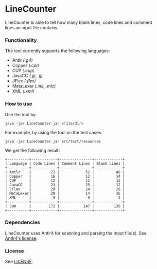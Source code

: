 # LineCounter

LineCounter is able to tell how many blank lines, code lines and comment lines
an input file contains.

### Functionality

The tool currently supports the following languages:

* Antlr     *(.g4)*
* Copper    *(.cpr)*
* CUP       *(.cup)*
* JavaCC    *(.jjt, .jj)*
* JFlex     *(.flex)*
* MetaLexer *(.mll, .mlc)*
* XML       *(.xml)*

### How to use

Use the tool by:

    java -jar LineCounter.jar <file/dir>
    
For example, by using the tool on the test cases:

    java -jar LineCounter.jar src/test/resources
    
We get the following result:

    +----------+------------+---------------+-------------+
    | Language | Code Lines | Comment Lines | Blank Lines |
    +----------+------------+---------------+-------------+
    | Antlr    |         72 |            52 |          48 |
    | Copper   |         16 |            12 |          14 |
    | CUP      |         12 |            12 |          12 |
    | JavaCC   |         23 |            25 |          12 |
    | JFlex    |         20 |            24 |          26 |
    | MetaLexer|         20 |            14 |          16 |
    | XML      |          9 |             8 |           2 |
    +----------+------------+---------------+-------------+
    | Sum      |        172 |           147 |         130 |
    +----------+------------+---------------+-------------+

### Dependencies

LineCounter uses Antlr4 for scanning and parsing the input file(s). 
See [Antlr4's license](licenses/antlr_license.txt).

### License

See [LICENSE](LICENSE.txt).

